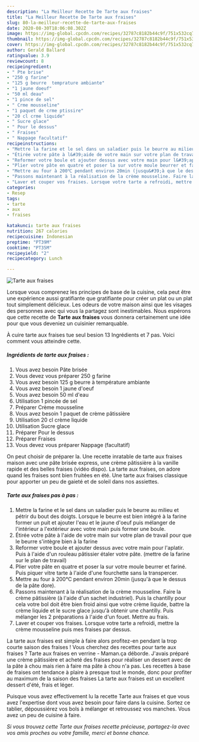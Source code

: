 ```yaml
---
description: "La Meilleur Recette De Tarte aux fraises"
title: "La Meilleur Recette De Tarte aux fraises"
slug: 80-la-meilleur-recette-de-tarte-aux-fraises
date: 2020-08-30T18:06:08.302Z
image: https://img-global.cpcdn.com/recipes/32787c8182b44c9f/751x532cq70/tarte-aux-fraises-photo-principale-de-la-recette.jpg
thumbnail: https://img-global.cpcdn.com/recipes/32787c8182b44c9f/751x532cq70/tarte-aux-fraises-photo-principale-de-la-recette.jpg
cover: https://img-global.cpcdn.com/recipes/32787c8182b44c9f/751x532cq70/tarte-aux-fraises-photo-principale-de-la-recette.jpg
author: Gerald Ballard
ratingvalue: 3.9
reviewcount: 8
recipeingredient:
- " Pte brise"
- "250 g farine"
- "125 g beurre  temprature ambiante"
- "1 jaune doeuf"
- "50 ml deau"
- "1 pince de sel"
- " Crme mousseline"
- "1 paquet de crme ptissire"
- "20 cl crme liquide"
- " Sucre glace"
- " Pour le dessus"
- " Fraises"
- " Nappage facultatif"
recipeinstructions:
- "Mettre la farine et le sel dans un saladier puis le beurre au milieu et pétrir du bout des doigts. Lorsque le beurre est bien intégré à la farine former un puit et ajouter l&#39;eau et le jaune d&#39;oeuf puis mélanger de l&#39;intérieur a l&#39;extérieur avec votre main puis former une boule."
- "Étirée votre pâte à l&#39;aide de votre main sur votre plan de travail pour que le beurre s&#39;intègre bien à la farine"
- "Reformer votre boule et ajouter dessus avec votre main pour l&#39;aplatir. Puis à l&#39;aide d&#39;un rouleau pâtissier étaler votre pâte. (mettre de la farine sur le plan de travail)"
- "Plier votre pâte en quatre et poser la sur votre moule beurrer et fariné. Puis piquer vitre tarte à l&#39;aide d&#39;une fourchette sans la transpercer."
- "Mettre au four à 200℃ pendant environ 20min (jusqu&#39;à que le dessus de la pâte dore)."
- "Passons maintenant à la réalisation de la crème mousseline. Faire la crème pâtissière (à l&#39;aide d&#39;un sachet industriel). Puis la chantilly pour cela votre bol doit être bien froid ainsi que votre crème liquide, battre la crème liquide et le sucre glace jusqu&#39;à obtenir une chantilly. Puis mélanger les 2 préparations à l&#39;aide d&#39;un fouet. Mettre au frais."
- "Laver et couper vos fraises. Lorsque votre tarte a refroidi, mettre la crème mousseline puis mes fraises par dessus."
categories:
- Resep
tags:
- tarte
- aux
- fraises

katakunci: tarte aux fraises 
nutrition: 267 calories
recipecuisine: Indonesian
preptime: "PT39M"
cooktime: "PT35M"
recipeyield: "2"
recipecategory: Lunch

---
```



![Tarte aux fraises](https://img-global.cpcdn.com/recipes/32787c8182b44c9f/751x532cq70/tarte-aux-fraises-photo-principale-de-la-recette.jpg)

Lorsque vous comprenez les principes de base de la cuisine, cela peut être une expérience aussi gratifiante que gratifiante pour créer un plat ou un plat tout simplement délicieux. Les odeurs de votre maison ainsi que les visages des personnes avec qui vous la partagez sont inestimables. Nous espérons que cette recette de <strong> Tarte aux fraises </strong> vous donnera certainement une idée pour que vous deveniez un cuisinier remarquable.

<!--inarticleads1-->

À cuire tarte aux fraises tue seul besion 13 Ingrédients et 7 pas. Voici comment vous atteindre cette.

##### Ingrédients de tarte aux fraises :

1. Vous avez besoin  Pâte brisée
1. Vous devez vous préparer 250 g farine
1. Vous avez besoin 125 g beurre à température ambiante
1. Vous avez besoin 1 jaune d&#39;oeuf
1. Vous avez besoin 50 ml d&#39;eau
1. Utilisation 1 pincée de sel
1. Préparer  Crème mousseline
1. Vous avez besoin 1 paquet de crème pâtissière
1. Utilisation 20 cl crème liquide
1. Utilisation  Sucre glace
1. Préparer  Pour le dessus
1. Préparer  Fraises
1. Vous devez vous préparer  Nappage (facultatif)


On peut choisir de préparer la. Une recette inratable de tarte aux fraises maison avec une pâte brisée express, une crème pâtissière à la vanille rapide et des belles fraises (vidéo dispo). La tarte aux fraises, on adore quand les fraises sont bien fruitées en été. Une tarte aux fraises classique pour apporter un peu de gaieté et de soleil dans nos assiettes. 

<!--inarticleads2-->

##### Tarte aux fraises pas à pas :

1. Mettre la farine et le sel dans un saladier puis le beurre au milieu et pétrir du bout des doigts. Lorsque le beurre est bien intégré à la farine former un puit et ajouter l&#39;eau et le jaune d&#39;oeuf puis mélanger de l&#39;intérieur a l&#39;extérieur avec votre main puis former une boule.
1. Étirée votre pâte à l&#39;aide de votre main sur votre plan de travail pour que le beurre s&#39;intègre bien à la farine
1. Reformer votre boule et ajouter dessus avec votre main pour l&#39;aplatir. Puis à l&#39;aide d&#39;un rouleau pâtissier étaler votre pâte. (mettre de la farine sur le plan de travail)
1. Plier votre pâte en quatre et poser la sur votre moule beurrer et fariné. Puis piquer vitre tarte à l&#39;aide d&#39;une fourchette sans la transpercer.
1. Mettre au four à 200℃ pendant environ 20min (jusqu&#39;à que le dessus de la pâte dore).
1. Passons maintenant à la réalisation de la crème mousseline. Faire la crème pâtissière (à l&#39;aide d&#39;un sachet industriel). Puis la chantilly pour cela votre bol doit être bien froid ainsi que votre crème liquide, battre la crème liquide et le sucre glace jusqu&#39;à obtenir une chantilly. Puis mélanger les 2 préparations à l&#39;aide d&#39;un fouet. Mettre au frais.
1. Laver et couper vos fraises. Lorsque votre tarte a refroidi, mettre la crème mousseline puis mes fraises par dessus.


La tarte aux fraises est simple à faire alors profitez-en pendant la trop courte saison des fraises ! Vous cherchez des recettes pour tarte aux fraises ? Tarte aux fraises en verrine - Maman.ça déborde. J&#39;avais préparé une crème pâtissière et acheté des fraises pour réaliser un dessert avec de la pâte à chou mais rien à faire ma pâte à chou n&#39;a pas. Les recettes à base de fraises ont tendance à plaire à presque tout le monde, donc pour profiter au maximum de la saison des fraises La tarte aux fraises est un excellent dessert d&#39;été, frais et léger. 

<!--inarticleads1-->

<p>
Puisque vous avez effectivement lu la recette Tarte aux fraises et que vous avez l'expertise dont vous avez besoin pour faire dans la cuisine. Sortez ce tablier, dépoussiérez vos bols à mélanger et retroussez vos manches. Vous avez un peu de cuisine à faire.
</p>

<p>
<i>Si vous trouvez cette Tarte aux fraises recette précieuse, partagez-la avec vos amis proches ou votre famille, merci et bonne chance.</i>
</p>

